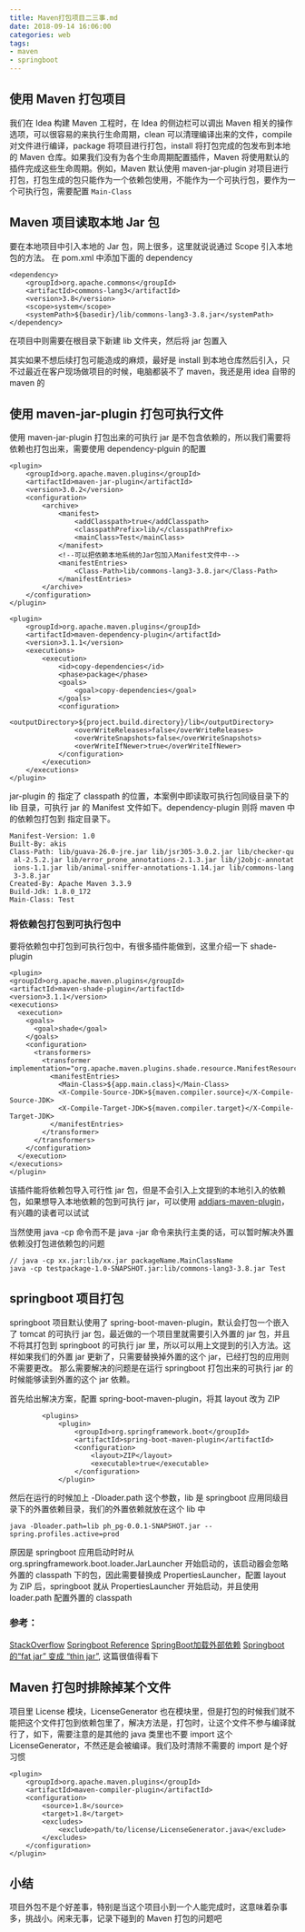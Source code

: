 ```yaml
---
title: Maven打包项目二三事.md
date: 2018-09-14 16:06:00
categories: web
tags:
- maven
- springboot
---
```


## 使用 Maven 打包项目
我们在 Idea 构建 Maven 工程时，在 Idea 的侧边栏可以调出 Maven 相关的操作选项，可以很容易的来执行生命周期，clean 可以清理编译出来的文件，compile 对文件进行编译，package 将项目进行打包，install 将打包完成的包发布到本地的 Maven 仓库。如果我们没有为各个生命周期配置插件，Maven 将使用默认的插件完成这些生命周期。例如，Maven 默认使用 maven-jar-plugin 对项目进行打包，打包生成的包只能作为一个依赖包使用，不能作为一个可执行包，要作为一个可执行包，需要配置 `Main-Class`
<!-- more -->

## Maven 项目读取本地 Jar 包
要在本地项目中引入本地的 Jar 包，网上很多，这里就说说通过 Scope 引入本地包的方法。
在 pom.xml 中添加下面的 dependency
```
<dependency>
    <groupId>org.apache.commons</groupId>
    <artifactId>commons-lang3</artifactId>
    <version>3.8</version>
    <scope>system</scope>
    <systemPath>${basedir}/lib/commons-lang3-3.8.jar</systemPath>
</dependency>
```
在项目中则需要在根目录下新建 lib 文件夹，然后将 jar 包置入

其实如果不想后续打包可能造成的麻烦，最好是 install 到本地仓库然后引入，只不过最近在客户现场做项目的时候，电脑都装不了 maven，我还是用 idea 自带的 maven 的

## 使用 maven-jar-plugin 打包可执行文件
使用 maven-jar-plugin 打包出来的可执行 jar 是不包含依赖的，所以我们需要将依赖也打包出来，需要使用 dependency-plguin 的配置
```
<plugin>
    <groupId>org.apache.maven.plugins</groupId>
    <artifactId>maven-jar-plugin</artifactId>
    <version>3.0.2</version>
    <configuration>
        <archive>
            <manifest>
                <addClasspath>true</addClasspath>
                <classpathPrefix>lib/</classpathPrefix>
                <mainClass>Test</mainClass>
            </manifest>
            <!--可以把依赖本地系统的Jar包加入Manifest文件中-->
            <manifestEntries>
                <Class-Path>lib/commons-lang3-3.8.jar</Class-Path>
            </manifestEntries>
        </archive>
    </configuration>
</plugin>

<plugin>
    <groupId>org.apache.maven.plugins</groupId>
    <artifactId>maven-dependency-plugin</artifactId>
    <version>3.1.1</version>
    <executions>
        <execution>
            <id>copy-dependencies</id>
            <phase>package</phase>
            <goals>
                <goal>copy-dependencies</goal>
            </goals>
            <configuration>
                <outputDirectory>${project.build.directory}/lib</outputDirectory>
                <overWriteReleases>false</overWriteReleases>
                <overWriteSnapshots>false</overWriteSnapshots>
                <overWriteIfNewer>true</overWriteIfNewer>
            </configuration>
        </execution>
    </executions>
</plugin>	
```
jar-plugin 的 <classpathPrefix> 指定了 classpath 的位置，本案例中即读取可执行包同级目录下的 lib 目录，可执行 jar 的 Manifest 文件如下。dependency-plugin 则将 maven 中的依赖包打包到 <outputDirectory> 指定目录下。
```
Manifest-Version: 1.0
Built-By: akis
Class-Path: lib/guava-26.0-jre.jar lib/jsr305-3.0.2.jar lib/checker-qu
 al-2.5.2.jar lib/error_prone_annotations-2.1.3.jar lib/j2objc-annotat
 ions-1.1.jar lib/animal-sniffer-annotations-1.14.jar lib/commons-lang
 3-3.8.jar
Created-By: Apache Maven 3.3.9
Build-Jdk: 1.8.0_172
Main-Class: Test
```

### 将依赖包打包到可执行包中
要将依赖包中打包到可执行包中，有很多插件能做到，这里介绍一下 shade-plugin
```
<plugin>
<groupId>org.apache.maven.plugins</groupId>
<artifactId>maven-shade-plugin</artifactId>
<version>3.1.1</version>
<executions>
  <execution>
    <goals>
      <goal>shade</goal>
    </goals>
    <configuration>
      <transformers>
        <transformer implementation="org.apache.maven.plugins.shade.resource.ManifestResourceTransformer">
          <manifestEntries>
            <Main-Class>${app.main.class}</Main-Class>
            <X-Compile-Source-JDK>${maven.compiler.source}</X-Compile-Source-JDK>
            <X-Compile-Target-JDK>${maven.compiler.target}</X-Compile-Target-JDK>
          </manifestEntries>
        </transformer>
      </transformers>
    </configuration>
  </execution>
</executions>
</plugin>	
```
该插件能将依赖包导入可行性 jar 包，但是不会引入上文提到的本地引入的依赖包，如果想导入本地依赖的包到可执行 jar，可以使用 [addjars-maven-plugin](https://blog.csdn.net/gaopu12345/article/details/78596830)，有兴趣的读者可以试试

当然使用 java -cp 命令而不是 java -jar 命令来执行主类的话，可以暂时解决外置依赖没打包进依赖包的问题
```
// java -cp xx.jar:lib/xx.jar packageName.MainClassName
java -cp testpackage-1.0-SNAPSHOT.jar:lib/commons-lang3-3.8.jar Test
```

## springboot 项目打包
springboot 项目默认使用了 spring-boot-maven-plugin，默认会打包一个嵌入了 tomcat 的可执行 jar 包，最近做的一个项目里就需要引入外置的 jar 包，并且不将其打包到 springboot 的可执行 jar 里，所以可以用上文提到的引入方法。这样如果我们的外置 jar 更新了，只需要替换掉外置的这个 jar，已经打包的应用则不需要更改。
那么需要解决的问题是在运行 springboot 打包出来的可执行 jar 的时候能够读到外置的这个 jar 依赖。

首先给出解决方案，配置 spring-boot-maven-plugin，将其 layout 改为 ZIP
```
        <plugins>
            <plugin>
                <groupId>org.springframework.boot</groupId>
                <artifactId>spring-boot-maven-plugin</artifactId>
                <configuration>
                    <layout>ZIP</layout>
                    <executable>true</executable>
                </configuration>
            </plugin>
```
然后在运行的时候加上 -Dloader.path 这个参数，lib 是 springboot 应用同级目录下的外置依赖目录，我们的外置依赖就放在这个 lib 中
```
java -Dloader.path=lib ph_pg-0.0.1-SNAPSHOT.jar --spring.profiles.active=prod
```
原因是 springboot 应用启动时时从 org.springframework.boot.loader.JarLauncher 开始启动的，该启动器会忽略外置的 classpath 下的包，因此需要替换成 PropertiesLauncher，配置 layout 为 ZIP 后，springboot 就从 PropertiesLauncher 开始启动，并且使用 loader.path 配置外置的 classpath
### 参考：
[StackOverflow](https://stackoverflow.com/questions/40994851/spring-boot-executable-jar-layout-changes-break-classpath)
[Springboot Reference](https://docs.spring.io/spring-boot/docs/current/reference/htmlsingle/#executable-jar-launching)
[SpringBoot加载外部依赖](https://www.jianshu.com/p/a2cf2336a48c)
[Springboot的“fat jar” 变成 “thin jar”](https://blog.csdn.net/timedifier2/article/details/53925825), 这篇很值得看下

## Maven 打包时排除掉某个文件
项目里 License 模块，LicenseGenerator 也在模块里，但是打包的时候我们就不能把这个文件打包到依赖包里了，解决方法是，打包时，让这个文件不参与编译就行了，如下，需要注意的是其他的 java 类里也不要 import 这个 LicenseGenerator，不然还是会被编译。我们及时清除不需要的 import 是个好习惯
```
<plugin>
    <groupId>org.apache.maven.plugins</groupId>
    <artifactId>maven-compiler-plugin</artifactId>
    <configuration>
        <source>1.8</source>
        <target>1.8</target>
        <excludes>
            <exclude>path/to/license/LicenseGenerator.java</exclude>
        </excludes>
    </configuration>
</plugin>
```

## 小结
项目外包不是个好差事，特别是当这个项目小到一个人能完成时，这意味着杂事多，挑战小。闲来无事，记录下碰到的 Maven 打包的问题吧



